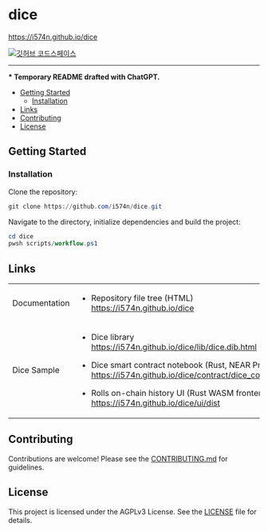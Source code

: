 # dice

<https://i574n.github.io/dice>

[![깃허브 코드스페이스](https://github.com/codespaces/badge.svg)](https://github.com/codespaces/new?hide_repo_select=true&ref=main&repo=756477988)

---

**\* Temporary README drafted with ChatGPT.**

- [Getting Started](#getting-started)
  - [Installation](#installation)
- [Links](#links)
- [Contributing](#contributing)
- [License](#license)

## Getting Started

### Installation

Clone the repository:

```powershell
git clone https://github.com/i574n/dice.git
```

Navigate to the directory, initialize dependencies and build the project:

```powershell
cd dice
pwsh scripts/workflow.ps1
```

## Links

<table>

<tr>
<td>

Documentation

</td>
<td>

- Repository file tree (HTML)  
<https://i574n.github.io/dice>

</td>
</tr>

<tr>
<td>

Dice Sample

</td>
<td>

- Dice library  
<https://i574n.github.io/dice/lib/dice.dib.html>

- Dice smart contract notebook (Rust, NEAR Protocol)  
<https://i574n.github.io/dice/contract/dice_contract.dib.html>

- Rolls on-chain history UI (Rust WASM frontend)  
<https://i574n.github.io/dice/ui/dist>

</td>
</tr>

</table>

## Contributing

Contributions are welcome! Please see the [CONTRIBUTING.md](https://github.com/i574n/.github/blob/main/CONTRIBUTING.md) for guidelines.

## License

This project is licensed under the AGPLv3 License. See the [LICENSE](https://github.com/i574n/dice/blob/main/LICENSE) file for details.
